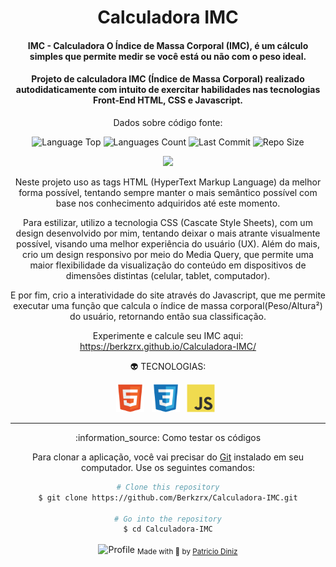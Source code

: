 <div align="center">
  
# Calculadora IMC
<h4>IMC - Calculadora
O Índice de Massa Corporal (IMC), é um cálculo simples que permite medir se você está ou não com o peso ideal.</h4>
<h4>Projeto de calculadora IMC (Índice de Massa Corporal) realizado autodidaticamente com intuito de exercitar habilidades nas tecnologias Front-End HTML, CSS e Javascript.</h4>
<p>
<!-- Image Shields -->
  <p>Dados sobre código fonte:</p>
<img  alt="Language Top"  src="https://img.shields.io/github/languages/top/Berkzrx/Relogio-Digital">
<img  alt="Languages Count"  src="https://img.shields.io/github/languages/count/Berkzrx/Relogio-Digital">
<img  alt="Last Commit"  src="https://img.shields.io/github/last-commit/Berkzrx/Relogio-Digital">
<img  alt="Repo Size"  src="https://img.shields.io/github/repo-size/Berkzrx/Relogio-Digital">
<a  href="https://github.com/Berkzrx/climate-app/blob/master/LICENSE">
</a>
</p>

<p align="center">
<img src="https://cdn.discordapp.com/attachments/732645583227191489/983246143259570236/imc.png" width=900>
    
<p>Neste projeto uso as tags HTML (HyperText Markup Language) da melhor forma possível, tentando sempre manter o mais semântico possível com base nos conhecimento adquiridos até este momento.</p>

<p>Para estilizar, utilizo a tecnologia CSS (Cascate Style Sheets), com um design desenvolvido por mim, tentando deixar o mais atrante visualmente possível, visando uma melhor experiência do usuário (UX). Além do mais, crio um design responsivo por meio do Media Query, que permite uma maior flexibilidade da visualização do conteúdo em dispositivos de dimensões distintas (celular, tablet, computador).</p>

<p>E por fim, crio a interatividade do site através do Javascript, que me permite executar uma função que calcula o índice de massa corporal(Peso/Altura²) do usuário, retornando então sua classificação.</p>
</div>

<p align="center">Experimente e calcule seu IMC aqui:<br> <a href="https://berkzrx.github.io/Calculadora-IMC/">https://berkzrx.github.io/Calculadora-IMC/</a></p>
<div align="center">

<div align="center">
👽 TECNOLOGIAS:

<img src="https://raw.githubusercontent.com/devicons/devicon/master/icons/html5/html5-original.svg" alt="imagem" width="45"> &nbsp;
<img src="https://raw.githubusercontent.com/devicons/devicon/master/icons/css3/css3-original.svg" alt="imagem" width="45"> &nbsp;
<img src="https://raw.githubusercontent.com/devicons/devicon/master/icons/javascript/javascript-original.svg" alt="imagem" width="45"> &nbsp;
  
---
</div>

<div align="center">
:information_source: Como testar os códigos
  
Para clonar a aplicação, você vai precisar do [Git](https://git-scm.com) instalado em seu computador.
Use os seguintes comandos:

```bash
# Clone this repository
$ git clone https://github.com/Berkzrx/Calculadora-IMC.git

# Go into the repository
$ cd Calculadora-IMC

```

<div>

<div align="center">
  <img align="center" src="https://cdn.discordapp.com/attachments/732645583227191489/982912009152651294/CV.png" width=35 alt="Profile"/>
  <sub>Made with 🤍 by <a href="https://github.com/Berkzrx">Patricio Diniz</a></sub>
</div>

